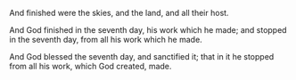 
And finished were the skies, and the land, and all their host.

And God finished in the seventh day, his work which he made; 
and stopped in the seventh day, from all his work which he made.

And God blessed the seventh day, and sanctified it; 
that in it he stopped from all his work, which God created, made.
